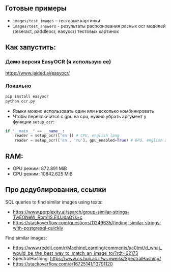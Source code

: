 ## Готовые примеры
- `images/test_images` – тестовые картинки
- `images/test_answers` - результаты распознования разных ocr моделей (teseract, paddleocr, easyocr) тестовых картинок

## Как запустить:
### Демо версия EasyOCR (я использую ее)
https://www.jaided.ai/easyocr/

### Локально
```bash
pip install easyocr
python ocr.py
```

- Языки можно использовать один или несколько комбинировать
- Чтобы переключится c gpu на cpu, нужно убрать аргумент у функции `setup_ocr`:
```python
if "__main__" == __name__:
    reader = setup_ocr(['en']) # CPU, english lang
    reader = setup_ocr(['en', 'ru'], gpu_enabled=True) # GPU, english and russian lang at same time
```

## RAM:
- GPU режим: 872.891 MiB
- CPU режим: 10842.625 MiB

## Про дедублирования, ссылки
SQL queries to find similar images using texts:
- https://www.perplexity.ai/search/group-similar-strings-TwEONeW_Rbm1IS.ElUJdaQ?s=c
- https://stackoverflow.com/questions/11249635/finding-similar-strings-with-postgresql-quickly

Find similar images:
- https://www.reddit.com/r/MachineLearning/comments/xc0tmt/d_what_would_be_the_best_way_to_match_an_image_to/?rdt=62173
- SpectralHashing: https://www.cs.huji.ac.il/w~yweiss/SpectralHashing/
- https://stackoverflow.com/a/16725141/13791120

